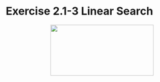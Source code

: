 

# Exercise 2.1-3 Linear Search

<p align="center"><img src="https://rawgit.com/duffau/algos_and_data_structures/master/svgs/fe123b33d5d441b88da896f0ee33bb1d.svg?invert_in_darkmode" align=middle width=270.55875pt height=133.82325pt/></p>
